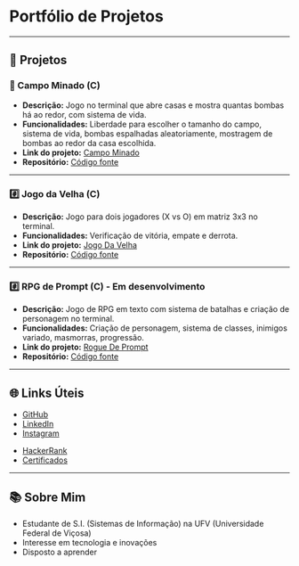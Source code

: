 # Portfólio de Projetos

---

## 📂 Projetos

### 🧨​ Campo Minado (C)
- **Descrição:** Jogo no terminal que abre casas e mostra quantas bombas há ao redor, com sistema de vida.
- **Funcionalidades:** Liberdade para escolher o tamanho do campo, sistema de vida, bombas espalhadas aleatoriamente, mostragem de bombas ao redor da casa escolhida.
- **Link do projeto:** [Campo Minado](https://github.com/leomzto/projetos/blob/main/.c/campo%20minado/README.md)
- **Repositório:** [Código fonte](https://github.com/leomzto/projetos/blob/main/.c/campo%20minado/campo.c)

---

### #️⃣​ Jogo da Velha (C) 
- **Descrição:** Jogo para dois jogadores (X vs O) em matriz 3x3 no terminal.
- **Funcionalidades:** Verificação de vitória, empate e derrota.
- **Link do projeto:** [Jogo Da Velha](https://github.com/leomzto/projetos/blob/main/.c/jogo%20da%20velha/README.md)
- **Repositório:** [Código fonte](https://github.com/leomzto/projetos/blob/main/.c/jogo%20da%20velha/velha.c)

---

### #️⃣​ RPG de Prompt (C) - Em desenvolvimento 
- **Descrição:** Jogo de RPG em texto com sistema de batalhas e criação de personagem no terminal.
- **Funcionalidades:** Criação de personagem, sistema de classes, inimigos variado, masmorras, progressão.
- **Link do projeto:** [Rogue De Prompt](https://github.com/leomzto/RDPQuest/blob/main/README.md)
- **Repositório:** [Código fonte](<https://github.com/leomzto/RDPQuest/tree/main/rdp/src>)

---

## 🌐 Links Úteis
- [GitHub](<https://github.com/leomzto/>)
- [LinkedIn](<https://www.linkedin.com/in/leomzto/>)
- [Instagram](<https://www.instagram.com/leomzto/>)
<!-- - [LeetCode](https://leetcode.com/u/leomzto/) -->
- [HackerRank](https://www.hackerrank.com/profile/leomzto)
- [Certificados]()

---

## 📚 Sobre Mim
- Estudante de S.I. (Sistemas de Informação) na UFV (Universidade Federal de Viçosa)
- Interesse em tecnologia e inovações
- Disposto a aprender
